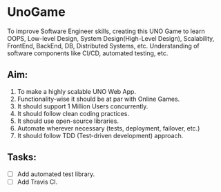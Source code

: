 # UnoGame
To improve Software Engineer skills, creating this UNO Game to learn OOPS, Low-level Design, System Design(High-Level Design), Scalability, FrontEnd, BackEnd, DB, Distributed Systems, etc.
Understanding of software components like CI/CD, automated testing, etc. 

## Aim:
1. To make a highly scalable UNO Web App.
2. Functionality-wise it should be at par with Online Games.
3. It should support 1 Million Users concurrently.
4. It should follow clean coding practices.
5. It should use open-source libraries.
6. Automate wherever necessary (tests, deployment, failover, etc.)
7. It should follow TDD (Test-driven development) approach. 

## Tasks:
- [ ] Add automated test library.
- [ ] Add Travis CI. 
